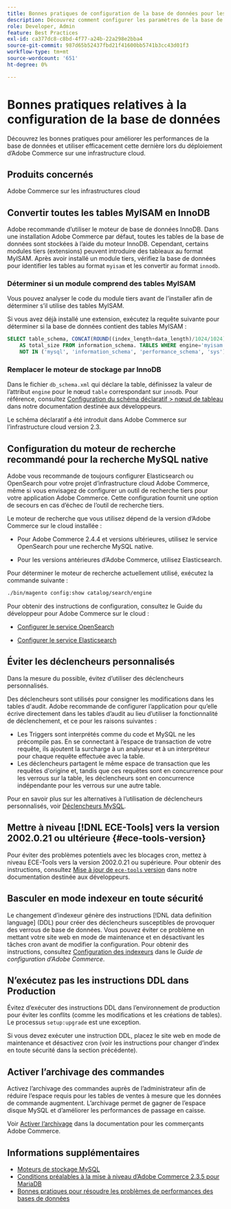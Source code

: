 ```yaml
---
title: Bonnes pratiques de configuration de la base de données pour les déploiements dans le cloud
description: Découvrez comment configurer les paramètres de la base de données et de l’application pour améliorer les performances lors du déploiement d’Adobe Commerce sur une infrastructure cloud.
role: Developer, Admin
feature: Best Practices
exl-id: ca377dc8-c8bd-4f77-a24b-22a298e2bba4
source-git-commit: 987d65b52437fbd21f41600bb5741b3cc43d01f3
workflow-type: tm+mt
source-wordcount: '651'
ht-degree: 0%

---
```


# Bonnes pratiques relatives à la configuration de la base de données

Découvrez les bonnes pratiques pour améliorer les performances de la base de données et utiliser efficacement cette dernière lors du déploiement d’Adobe Commerce sur une infrastructure cloud.

## Produits concernés

Adobe Commerce sur les infrastructures cloud

## Convertir toutes les tables MyISAM en InnoDB

Adobe recommande d’utiliser le moteur de base de données InnoDB. Dans une installation Adobe Commerce par défaut, toutes les tables de la base de données sont stockées à l’aide du moteur InnoDB. Cependant, certains modules tiers (extensions) peuvent introduire des tableaux au format MyISAM. Après avoir installé un module tiers, vérifiez la base de données pour identifier les tables au format `myisam` et les convertir au format `innodb`.

### Déterminer si un module comprend des tables MyISAM

Vous pouvez analyser le code du module tiers avant de l’installer afin de déterminer s’il utilise des tables MyISAM.

Si vous avez déjà installé une extension, exécutez la requête suivante pour déterminer si la base de données contient des tables MyISAM :

```sql
SELECT table_schema, CONCAT(ROUND((index_length+data_length)/1024/1024),'MB')
    AS total_size FROM information_schema. TABLES WHERE engine='myisam' AND table_schema
    NOT IN ('mysql', 'information_schema', 'performance_schema', 'sys');
```

### Remplacer le moteur de stockage par InnoDB

Dans le fichier `db_schema.xml` qui déclare la table, définissez la valeur de l’attribut `engine` pour le nœud `table` correspondant sur `innodb`. Pour référence, consultez [Configuration du schéma déclaratif > nœud de tableau](https://developer.adobe.com/commerce/php/development/components/declarative-schema/configuration/) dans notre documentation destinée aux développeurs.

Le schéma déclaratif a été introduit dans Adobe Commerce sur l’infrastructure cloud version 2.3.

## Configuration du moteur de recherche recommandé pour la recherche MySQL native

Adobe vous recommande de toujours configurer Elasticsearch ou OpenSearch pour votre projet d’infrastructure cloud Adobe Commerce, même si vous envisagez de configurer un outil de recherche tiers pour votre application Adobe Commerce. Cette configuration fournit une option de secours en cas d’échec de l’outil de recherche tiers.

Le moteur de recherche que vous utilisez dépend de la version d’Adobe Commerce sur le cloud installée :

- Pour Adobe Commerce 2.4.4 et versions ultérieures, utilisez le service OpenSearch pour une recherche MySQL native.

- Pour les versions antérieures d’Adobe Commerce, utilisez Elasticsearch.

Pour déterminer le moteur de recherche actuellement utilisé, exécutez la commande suivante :

```bash
./bin/magento config:show catalog/search/engine
```

Pour obtenir des instructions de configuration, consultez le Guide du développeur pour Adobe Commerce sur le cloud :

- [Configurer le service OpenSearch](https://experienceleague.adobe.com/fr/docs/commerce-cloud-service/user-guide/configure/service/opensearch)

- [Configurer le service Elasticsearch](https://experienceleague.adobe.com/fr/docs/commerce-cloud-service/user-guide/configure/service/elasticsearch)

## Éviter les déclencheurs personnalisés

Dans la mesure du possible, évitez d’utiliser des déclencheurs personnalisés.

Des déclencheurs sont utilisés pour consigner les modifications dans les tables d&#39;audit. Adobe recommande de configurer l’application pour qu’elle écrive directement dans les tables d’audit au lieu d’utiliser la fonctionnalité de déclenchement, et ce pour les raisons suivantes :

- Les Triggers sont interprétés comme du code et MySQL ne les précompile pas. En se connectant à l’espace de transaction de votre requête, ils ajoutent la surcharge à un analyseur et à un interpréteur pour chaque requête effectuée avec la table.
- Les déclencheurs partagent le même espace de transaction que les requêtes d&#39;origine et, tandis que ces requêtes sont en concurrence pour les verrous sur la table, les déclencheurs sont en concurrence indépendante pour les verrous sur une autre table.

Pour en savoir plus sur les alternatives à l’utilisation de déclencheurs personnalisés, voir [Déclencheurs MySQL](mysql-configuration.md#triggers).

## Mettre à niveau [!DNL ECE-Tools] vers la version 2002.0.21 ou ultérieure {#ece-tools-version}

Pour éviter des problèmes potentiels avec les blocages cron, mettez à niveau ECE-Tools vers la version 2002.0.21 ou supérieure. Pour obtenir des instructions, consultez [Mise à jour de `ece-tools` version](https://experienceleague.adobe.com/fr/docs/commerce-cloud-service/user-guide/dev-tools/ece-tools/update-package) dans notre documentation destinée aux développeurs.

## Basculer en mode indexeur en toute sécurité

<!--This best practice might belong in the Maintenance phase. Database lock prevention might be consolidated under a single heading-->

Le changement d’indexeur génère des instructions [!DNL data definition language] (DDL) pour créer des déclencheurs susceptibles de provoquer des verrous de base de données. Vous pouvez éviter ce problème en mettant votre site web en mode de maintenance et en désactivant les tâches cron avant de modifier la configuration.
Pour obtenir des instructions, consultez [Configuration des indexeurs](https://experienceleague.adobe.com/docs/commerce-operations/configuration-guide/cli/manage-indexers.html?lang=fr#configure-indexers-1) dans le *Guide de configuration d’Adobe Commerce*.

## N’exécutez pas les instructions DDL dans Production

Évitez d’exécuter des instructions DDL dans l’environnement de production pour éviter les conflits (comme les modifications et les créations de tables). Le processus `setup:upgrade` est une exception.

Si vous devez exécuter une instruction DDL, placez le site web en mode de maintenance et désactivez cron (voir les instructions pour changer d’index en toute sécurité dans la section précédente).

## Activer l’archivage des commandes

Activez l’archivage des commandes auprès de l’administrateur afin de réduire l’espace requis pour les tables de ventes à mesure que les données de commande augmentent. L’archivage permet de gagner de l’espace disque MySQL et d’améliorer les performances de passage en caisse.

Voir [Activer l’archivage](https://experienceleague.adobe.com/docs/commerce-admin/stores-sales/order-management/orders/order-archive.html?lang=fr) dans la documentation pour les commerçants Adobe Commerce.

## Informations supplémentaires

- [Moteurs de stockage MySQL](https://dev.mysql.com/doc/refman/8.0/en/storage-engines.html)
- [Conditions préalables à la mise à niveau d’Adobe Commerce 2.3.5 pour MariaDB](../maintenance/mariadb-upgrade.md)
- [Bonnes pratiques pour résoudre les problèmes de performances des bases de données](../maintenance/resolve-database-performance-issues.md)
